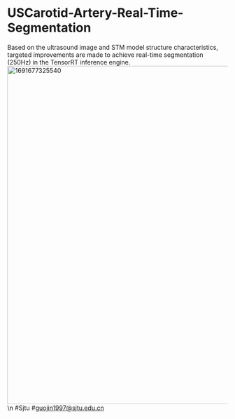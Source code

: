 # USCarotid-Artery-Real-Time-Segmentation
Based on the ultrasound image and STM model structure characteristics, targeted improvements are made to achieve real-time segmentation (250Hz) in the TensorRT inference engine.
<img width="771" alt="1691677325540" src="https://github.com/JinSJtu/USCarotid-Artery-Real-Time-Segmentation/assets/93215544/78cb95eb-8089-4b53-adc0-4420a2997640"> \n
#Sjtu 
#guojin1997@sjtu.edu.cn
